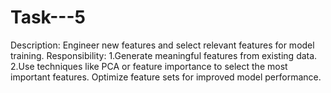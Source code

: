 # Task---5
Description: Engineer new features and select relevant features for model training. Responsibility: 1.Generate meaningful features from existing data. 2.Use techniques like PCA or feature importance to select the most important features. Optimize feature sets for improved model performance.
